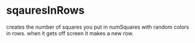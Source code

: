 # sqauresInRows
creates the number of squares you put in numSquares with random colors in rows. when it gets off screen it makes a new row.
